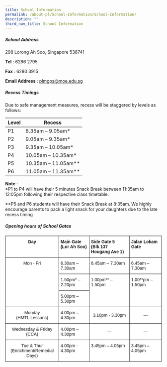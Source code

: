 ```yaml
---
title: School Information
permalink: /about-pl/School-Information/School-Information/
description: ""
third_nav_title: School Information
---
```

##### **School Address**

298 Lorong Ah Soo, Singapore 536741

**Tel** : 6286 2795

**Fax** : 6280 3915

**Email Address** : [plmgps@moe.edu.sg](mailto:plmgps@moe.edu.sg)  

  

##### **Recess Timings** 

Due to safe management measures, recess will be staggered by levels as follows:

| Level | Recess |
|---|---|
| P1 | 8.35am – 9.05am* |
| P2 | 9.05am – 9.35am* |
| P3 | 9.35am – 10.05am* |
| P4 | 10.05am – 10.35am* |
| P5 | 10.35am – 11.05am** |
| P6 | 11.05am – 11.35am** |

**Note** :  
*P1 to P4 will have their 5 minutes Snack Break between 11:35am to 12:05pm following their respective class timetable.  
  
**P5 and P6 students will have their Snack Break at 8:35am. We highly encourage parents to pack a light snack for your daughters due to the late recess timing  
  

##### **Opening hours of School Gates**

<style type="text/css">
.tg  {border-collapse:collapse;border-spacing:0;}
.tg td{border-color:black;border-style:solid;border-width:1px;font-family:Arial, sans-serif;font-size:14px;
  overflow:hidden;padding:10px 5px;word-break:normal;}
.tg th{border-color:black;border-style:solid;border-width:1px;font-family:Arial, sans-serif;font-size:14px;
  font-weight:normal;overflow:hidden;padding:10px 5px;word-break:normal;}
.tg .tg-9hzb{background-color:#FFF;font-weight:bold;text-align:center;vertical-align:top}
.tg .tg-dgl5{background-color:#FFF;font-weight:bold;text-align:left;vertical-align:top}
.tg .tg-7yig{background-color:#FFF;text-align:center;vertical-align:top}
.tg .tg-ktyi{background-color:#FFF;text-align:left;vertical-align:top}
.tg .tg-f4yw{background-color:#FFF;text-align:center;vertical-align:middle}
</style>
<table class="tg">
<thead>
  <tr>
    <th class="tg-9hzb">Day</th>
    <th class="tg-dgl5">Main Gate<br>(Lor Ah Soo)</th>
    <th class="tg-dgl5">Side Gate 5<br>(Blk 137 Hougang Ave 1)</th>
    <th class="tg-dgl5">Jalan Lokam Gate</th>
  </tr>
</thead>
<tbody>
  <tr>
    <td class="tg-7yig" rowspan="3">Mon - Fri</td>
    <td class="tg-ktyi">6.30am – 7.30am</td>
    <td class="tg-ktyi">6.45am – 7.30am</td>
    <td class="tg-ktyi">6.45am – 7.30am</td>
  </tr>
  <tr>
    <td class="tg-ktyi">1.50pm* – 2.20pm</td>
    <td class="tg-ktyi" rowspan="2">1.00pm** – 1.50pm</td>
    <td class="tg-ktyi" rowspan="2">1.00**pm – 1.50pm</td>
  </tr>
  <tr>
    <td class="tg-ktyi">5.00pm – 5.30pm</td>
  </tr>
  <tr>
    <td class="tg-7yig">Monday <br>(HMTL Lessons)</td>
    <td class="tg-ktyi">4.00pm – 4.30pm</td>
    <td class="tg-f4yw">3.10pm - 3.30pm</td>
    <td class="tg-f4yw">---</td>
  </tr>
  <tr>
    <td class="tg-7yig">Wednesday &amp; Friday<br>(CCA)</td>
    <td class="tg-ktyi">4.00pm – 4.30pm</td>
    <td class="tg-f4yw">---</td>
    <td class="tg-f4yw">---</td>
  </tr>
  <tr>
    <td class="tg-7yig">Tue &amp; Thur<br>(Enrichment/Remedial Days)</td>
    <td class="tg-ktyi">4.00pm - 4.30pm</td>
    <td class="tg-ktyi">3.45pm – 4.05pm</td>
    <td class="tg-ktyi">3.45pm – 4.05pm</td>
  </tr>
</tbody>
</table>